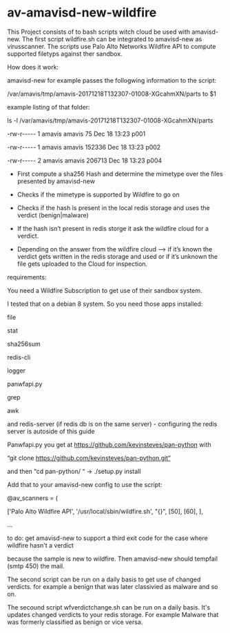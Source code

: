 # av-amavisd-new-wildfire

This Project consists of to bash scripts witch cloud be used with amavisd-new. The first script wildfire.sh can be integrated to amavisd-new as virusscanner. The scripts use Palo Alto Networks Wildfire API to compute supported filetyps against ther sandbox.


How does it work:


 amavisd-new for example passes the follogwing information to the script:
 
  /var/amavis/tmp/amavis-20171218T132307-01008-XGcahmXN/parts to $1

  example listing of that folder:
  
   ls -l /var/amavis/tmp/amavis-20171218T132307-01008-XGcahmXN/parts
   
   -rw-r----- 1 amavis amavis     75 Dec 18 13:23 p001
   
   -rw-r----- 1 amavis amavis 152336 Dec 18 13:23 p002
   
   -rw-r----- 2 amavis amavis 206713 Dec 18 13:23 p004

 -	First compute a sha256 Hash and determine the mimetype over the files presented by amavisd-new
 
 -	Checks if the mimetype is supported by Wildfire to go on
 
 -	Checks if the hash is present in the local redis storage and uses the verdict (benign|malware) 
 
 -	If the hash isn’t present in redis storge it ask the wildfire cloud for a verdict.
 
 -	Depending on the answer from the wildfire cloud –> if it’s known the verdict gets written in the redis storage and used or 
    if it’s unknown the file gets uploaded to the Cloud for inspection.


 requirements:
 
 
  You need a Wildfire Subscription to get use of their sandbox system.
 
 
  I tested that on a debian 8 system. So you need those apps installed:
 
 
 
  file
  
 
  stat
  
  
  sha256sum
  
  
  redis-cli
  
  
  logger
  
  
  panwfapi.py
  
  
  grep
  
  
  awk
  
  
  and redis-server (if redis db is on the same server) - configuring the redis server is autoside of this guide


  Panwfapi.py you get at https://github.com/kevinsteves/pan-python with 
  
  “git clone https://github.com/kevinsteves/pan-python.git“
  
  and then “cd pan-python/ “ -> ./setup.py install

  Add that to your amavisd-new config to use the script:  
  
  @av_scanners = (
  
  ['Palo Alto Wildfire API', '/usr/local/sbin/wildfire.sh', "{}", [50], [60], ],
  
  ...

  to do: get amavisd-new to support a third exit code for the case where wildfire hasn't a verdict 
  
  because the sample is new to wildfire. Then amavisd-new should tempfail (smtp 450) the mail.

The second script can be run on a daily basis to get use of changed verdicts. for example a benign that was later classivied as malware and so on.




The secound script wfverdictchange.sh can be run on a daily basis. It's updates changed verdicts to your redis storage. For example Malware that was formerly classified as benign or vice versa.
